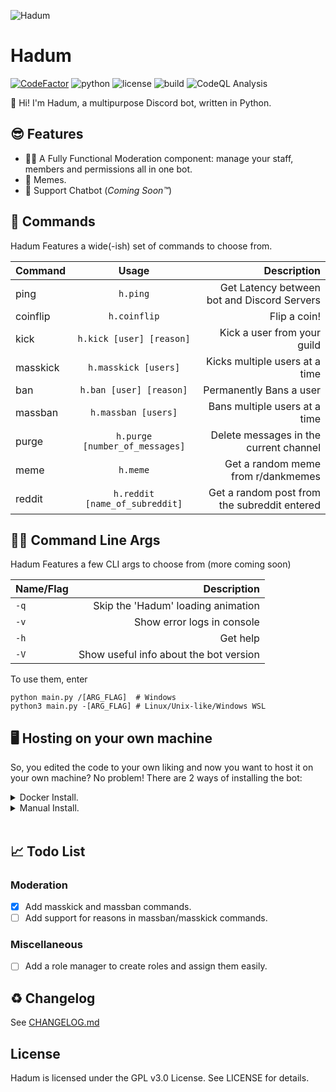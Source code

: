 ![Hadum](https://github.com/shadawcraw/Hadum/blob/master/assets/logo.png)

# Hadum

[![CodeFactor](https://www.codefactor.io/repository/github/hadumdev/hadum-bot/badge)](https://www.codefactor.io/repository/github/shadawcraw/hadum-bot) ![python](https://img.shields.io/static/v1?label=python&message=^3.8&color=blue) ![license](https://img.shields.io/static/v1?label=license&message=GPL-3.0&color=success) ![build](https://github.com/HadumDev/Hadum-Bot/actions/workflows/run_tests.yml/badge.svg) ![CodeQL Analysis](https://github.com/HadumDev/Hadum-Bot/actions/workflows/codeql-analysis.yml/badge.svg)

👋 Hi! I'm Hadum, a multipurpose Discord bot, written in Python.

## 😎 Features

- 👨‍⚖️ A Fully Functional Moderation component: manage your staff, members and permissions all in one bot.
- 🗿 Memes.
- 🤖 Support Chatbot (_Coming Soon™_)

## 👻 Commands

Hadum Features a wide(-ish) set of commands to choose from.

| Command  |             Usage              |                                  Description |
| :------- | :----------------------------: | -------------------------------------------: |
| ping     |            `h.ping`            |  Get Latency between bot and Discord Servers |
| coinflip |          `h.coinflip`          |                                 Flip a coin! |
| kick     |    `h.kick [user] [reason]`    |                  Kick a user from your guild |
| masskick |      `h.masskick [users]`      |               Kicks multiple users at a time |
| ban      |    `h.ban [user] [reason]`     |                      Permanently Bans a user |
| massban  |      `h.massban [users]`       |                Bans multiple users at a time |
| purge    | `h.purge [number_of_messages]` |       Delete messages in the current channel |
| meme     |            `h.meme`            |           Get a random meme from r/dankmemes |
| reddit   | `h.reddit [name_of_subreddit]` | Get a random post from the subreddit entered |

## 👩‍💻 Command Line Args

Hadum Features a few CLI args to choose from (more coming soon)

| Name/Flag |                        Description |
| :-------- | ---------------------------------: |
| `-q`      | Skip the 'Hadum' loading animation |
| `-v`      |         Show error logs in console |
| `-h`      |                           Get help |
| `-V`      | Show useful info about the bot version  |

To use them, enter

```shell
python main.py /[ARG_FLAG]  # Windows
python3 main.py -[ARG_FLAG] # Linux/Unix-like/Windows WSL
```

## 🖥 Hosting on your own machine

So, you edited the code to your own liking and now you want to host it on your own machine? No problem! There are 2 ways of installing the bot:

<details>
   <summary>Docker Install.</summary>

   1. For a Docker Installation, edit the following lines in your Dockerfile:

      1. Line 16: Replace the brackets and text inside with your own [Discord Bot Token](https://discord.com/developers/applications)

      2. Line 18 & 19: Replace the brackets and text inside with your own [Reddit Application Secret and ID](https://www.geeksforgeeks.org/how-to-get-client_id-and-client_secret-for-python-reddit-api-registration/)

      3. Line 20: Replace the brackets and text inside with your own Reddit Username (don't include 'u/  '!!)

   2. Then, you can build the bot using the following command:
   ```shell
   $ docker build .
   ```

</details>

<details>
   <summary>Manual Install.</summary>

   1. For a manual install, follow these instructions (**NOTE: All the commands that will be mentionned are for Linux only.**):
      
      1. Clone the repository using the following commands:
      ```shell
      $ git clone https://github.com/shadawcraw/Hadum-Bot.git  # Clone the repository
      $ cd Hadum-Bot  # Access the repository's folder
      ``` 

      2. Create a file named '.env' in the root folder of the project with the following command:
      ```shell
      $ touch .env
      ```

      3. Enter the following text inside the file we just created (replace the brackets and text inside with your own info.):
      ```shell
      $ echo TOKEN=[YOUR_DISCORD_BOT_TOKEN] > .env
      $ echo REDDIT_CLIENT_SECRET=[YOUR_REDDIT_APPLICATION_SECRET] > .env
      $ echo REDDIT_CLIENT_ID=[YOUR_REDDIT_APPLICATION_ID] > .env
      ```
      Find out your Reddit Application ID & Secret [with this guide!](https://www.geeksforgeeks.org/how-to-get-client_id-and-client_secret-for-python-reddit-api-registration/)

      4. Install the dependencies using pip (Python ^3.8 required)
      ```shell
      $ pip3 install --no-cache-dir -r requirements.txt
      ```

      5. After that, you're all set! You can now run the bot using the following command:
      ```shell
      $ cd src/
      $ python3 main.py -v
      ```

</details>
</br>

## 📈 Todo List

### Moderation

- [x] Add masskick and massban commands.
- [ ] Add support for reasons in massban/masskick commands.

### Miscellaneous

- [ ] Add a role manager to create roles and assign them easily.

## ♻ Changelog

See [CHANGELOG.md](https://github.com/shadawcraw/Hadum/blob/master/CHANGELOG.md)

## License

Hadum is licensed under the GPL v3.0 License. See LICENSE for details.
